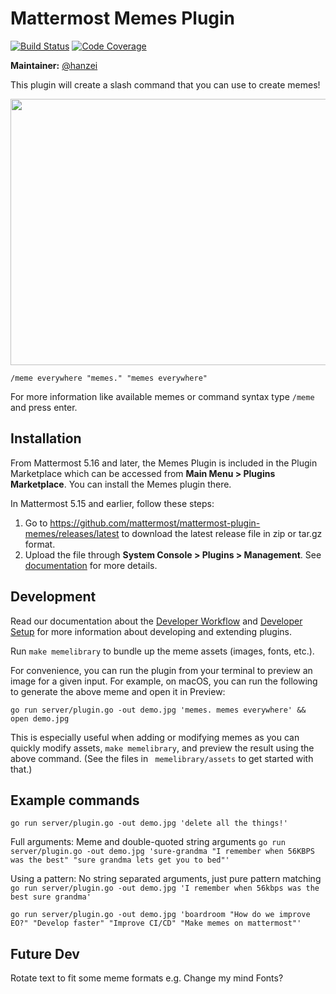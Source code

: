 # Mattermost Memes Plugin

[![Build Status](https://img.shields.io/circleci/project/github/mattermost/mattermost-plugin-memes/master.svg)](https://circleci.com/gh/mattermost/mattermost-plugin-memes)
[![Code Coverage](https://img.shields.io/codecov/c/github/mattermost/mattermost-plugin-memes/master.svg)](https://codecov.io/gh/mattermost/mattermost-plugin-memes)

**Maintainer:** [@hanzei](https://github.com/hanzei)

This plugin will create a slash command that you can use to create memes!

<img src="screenshot.png" width="583" height="426" />

`/meme everywhere "memes." "memes everywhere"`

For more information like available memes or command syntax type `/meme ` and press enter.

## Installation

From Mattermost 5.16 and later, the Memes Plugin is included in the Plugin Marketplace which can be accessed from **Main Menu > Plugins Marketplace**. You can install the Memes plugin there.

In Mattermost 5.15 and earlier, follow these steps:

1. Go to https://github.com/mattermost/mattermost-plugin-memes/releases/latest to download the latest release file in zip or tar.gz format.
2. Upload the file through **System Console > Plugins > Management**. See [documentation](https://docs.mattermost.com/administration/plugins.html#set-up-guide) for more details.

## Development

Read our documentation about the [Developer Workflow](https://developers.mattermost.com/extend/plugins/developer-workflow/) and [Developer Setup](https://developers.mattermost.com/extend/plugins/developer-setup/) for more information about developing and extending plugins.

Run `make memelibrary` to bundle up the meme assets (images, fonts, etc.).

For convenience, you can run the plugin from your terminal to preview an image for a given input. For example, on macOS, you can run the following to generate the above meme and open it in Preview:

`go run server/plugin.go -out demo.jpg 'memes. memes everywhere' && open demo.jpg`

This is especially useful when adding or modifying memes as you can quickly modify assets, `make memelibrary`, and preview the result using the above command. (See the files in ` memelibrary/assets` to get started with that.)

## Example commands
`go run server/plugin.go -out demo.jpg 'delete all the things!'`

Full arguments: Meme and double-quoted string arguments
`go run server/plugin.go -out demo.jpg 'sure-grandma "I remember when 56KBPS was the best" "sure grandma lets get you to bed"'`

Using a pattern: No string separated arguments, just pure pattern matching
`go run server/plugin.go -out demo.jpg 'I remember when 56kbps was the best sure grandma'`

`go run server/plugin.go -out demo.jpg 'boardroom "How do we improve EO?" "Develop faster" "Improve CI/CD" "Make memes on mattermost"'`
## Future Dev
Rotate text to fit some meme formats e.g. Change my mind
Fonts?